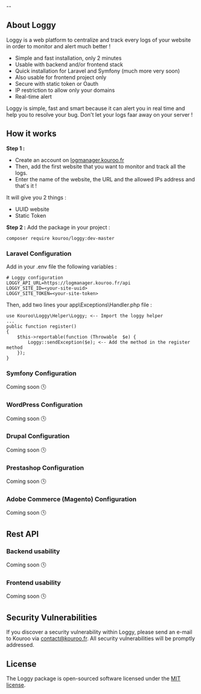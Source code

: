 -- 

## About Loggy

Loggy is a web platform to centralize and track every logs of your website in order to monitor and alert much better !

- Simple and fast installation, only 2 minutes
- Usable with backend and/or frontend stack
- Quick installation for Laravel and Symfony (much more very soon)
- Also usable for frontend project only
- Secure with static token or Oauth
- IP restriction to allow only your domains
- Real-time alert

Loggy is simple, fast and smart because it can alert you in real time and help you to resolve your bug. Don't let your logs faar away on your server !

## How it works

**Step 1 :**
- Create an account on [logmanager.kouroo.fr](https://logmanager.kouroo.fr)
- Then, add the first website that you want to monitor and track all the logs.
- Enter the name of the website, the URL and the allowed IPs address and that's it !

It will give you 2 things :
- UUID website
- Static Token
 
**Step 2 :**
Add the package in your project :

    composer require kouroo/loggy:dev-master

### Laravel Configuration
Add in your .env file the following variables :

    # Loggy configuration
    LOGGY_API_URL=https://logmanager.kouroo.fr/api
    LOGGY_SITE_ID=<your-site-uuid>
    LOGGY_SITE_TOKEN=<your-site-token>

Then, add two lines your app\Exceptions\Handler.php file :

    use Kouroo\Loggy\Helper\Loggy; <-- Import the loggy helper
    ...
    public function register()
    {
	    $this->reportable(function (Throwable  $e) {
		    Loggy::sendException($e); <-- Add the method in the register method
		});
	}

### Symfony Configuration
Coming soon 🕓

### WordPress Configuration
Coming soon 🕓

### Drupal Configuration
Coming soon 🕓

### Prestashop Configuration
Coming soon 🕓

### Adobe Commerce (Magento) Configuration
Coming soon 🕓

## Rest API
### Backend usability
Coming soon 🕓

### Frontend usability
Coming soon 🕓

## Security Vulnerabilities

If you discover a security vulnerability within Loggy, please send an e-mail to Kouroo via [contact@kouroo.fr](mailto:contact@kouroo.fr). All security vulnerabilities will be promptly addressed.

## License

The Loggy package is open-sourced software licensed under the [MIT license](https://opensource.org/licenses/MIT).